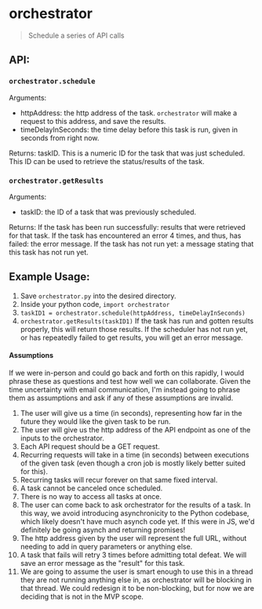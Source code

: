 # orchestrator
> Schedule a series of API calls

## API:

### `orchestrator.schedule`
Arguments:
- httpAddress: the http address of the task. `orchestrator` will make a request to this address, and save the results.
- timeDelayInSeconds: the time delay before this task is run, given in seconds from right now.

Returns: 
taskID. This is a numeric ID for the task that was just scheduled. This ID can be used to retrieve the status/results of the task.

### `orchestrator.getResults`
Arguments:
- taskID: the ID of a task that was previously scheduled.

Returns:
If the task has been run successfully: results that were retrieved for that task.
If the task has encountered an error 4 times, and thus, has failed: the error message.
If the task has not run yet: a message stating that this task has not run yet. 


## Example Usage:
1. Save `orchestrator.py` into the desired directory.
2. Inside your python code, `import orchestrator`
3. `taskID1 = orchestrator.schedule(httpAddress, timeDelayInSeconds)`
4. `orchestrator.getResults(taskID1)` If the task has run and gotten results properly, this will return those results. If the scheduler has not run yet, or has repeatedly failed to get results, you will get an error message.


#### Assumptions

If we were in-person and could go back and forth on this rapidly, I would phrase these as questions and test how well we can collaborate. Given the time uncertainty with email communication, I'm instead going to phrase them as assumptions and ask if any of these assumptions are invalid. 

  1. The user will give us a time (in seconds), representing how far in the future they would like the given task to be run. 
  2. The user will give us the http address of the API endpoint as one of the inputs to the orchestrator.
  3. Each API request should be a GET request.
  4. Recurring requests will take in a time (in seconds) between executions of the given task (even though a cron job is mostly likely better suited for this). 
  5. Recurring tasks will recur forever on that same fixed interval.
  6. A task cannot be canceled once scheduled. 
  7. There is no way to access all tasks at once.
  8. The user can come back to ask orchestrator for the results of a task. In this way, we avoid introducing asynchronicity to the Python codebase, which likely doesn't have much asynch code yet. If this were in JS, we'd definitely be going asynch and returning promises! 
  9. The http address given by the user will represent the full URL, without needing to add in query parameters or anything else.
  10. A task that fails will retry 3 times before admitting total defeat. We will save an error message as the "result" for this task.
  11. We are going to assume the user is smart enough to use this in a thread they are not running anything else in, as orchestrator will be blocking in that thread. We could redesign it to be non-blocking, but for now we are deciding that is not in the MVP scope. 
 

